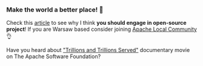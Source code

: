 ### Make the world a better place! 🚀

Check this [article](https://bit.ly/30F9fet) to see why I think **you should engage in open-source project**! If you are Warsaw based consider joining [Apache Local Community](https://bit.ly/3jEKmIC) 👌

Have you heard about ["Trillions and Trillions Served"](https://www.youtube.com/watch?v=JUt2nb0mgwg) documentary movie on The Apache Software Foundation?

<!--
**turbaszek/turbaszek** is a ✨ _special_ ✨ repository because its `README.md` (this file) appears on your GitHub profile.

Here are some ideas to get you started:

- 🔭 I’m currently working on ...
- 🌱 I’m currently learning ...
- 👯 I’m looking to collaborate on ...
- 🤔 I’m looking for help with ...
- 💬 Ask me about ...
- 📫 How to reach me: ...
- 😄 Pronouns: ...
- ⚡ Fun fact: ...
-->
